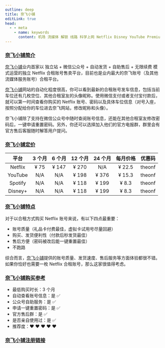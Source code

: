 ```yaml
---
outline: deep
title: 奈飞小铺
editLink: true
head:
  - - meta
    - name: keywords
      content: 机场 流媒体 解锁 线路 科学上网 Netflix Disney YouTube Premium HOB GO Spotify Hulu 奈飞小铺 蜜糖商店
---
```


### [奈飞小铺简介](https://ihezu.love/UKTer6)

[奈飞小铺](https://ihezu.love/UKTer6)业内首家以 独立站 + 微信公众号 + 自动发货 + 自助售后 + 无限续费 模式运营的独立 Netflix 合租账号售卖平台，目前也是业内最大的奈飞账号（及其他流媒体服务账号）合租平台。

[奈飞小铺](https://ihezu.love/UKTer6)网站的自动化程度很高，你可以看到最新的合租账号发车信息，包括当前车位还有几枚空位、其他合租室友的头像昵称。使用微信支付或者支付宝付款后，就可以第一时间查看你购买的 Netflix 账号、密码以及具体车位信息（对号入座，按照分配给你的车位进去奈飞网站，修改昵称和头像）。

奈飞小铺除了支持在微信公众号中随时查阅账号信息，还能在其他合租室友修改密码后，一键申请重置密码。另外，你还可以选择加入他们的官方电报群，群里会有官方售后客服随时解答用户提问。

### [奈飞小铺定价](https://ihezu.love/UKTer6)

|  平台   | 3 个月 | 6 个月 | 12 个月 | 24 个月 | 每月价格 | 优惠码 |
| :-----: | :----: | :----: | :-----: | :-----: | :------: | :----: |
| Netflix |  ¥ 75  | ¥ 147  |  ¥ 270  |   N/A   |  ¥ 22.5  | theonf |
| YouTube |  N/A   |  N/A   |  ¥ 198  |  ¥ 376  |  ¥ 15.3  | theonf |
| Spotify |  N/A   |  N/A   |  ¥ 118  |  ¥ 199  |  ¥ 8.3   | theonf |
| Disney+ |  N/A   |  N/A   |  ¥ 118  |  ¥ 199  |  ¥ 8.3   | theonf |

### [奈飞小铺特点](https://ihezu.love/UKTer6)

对于以合租方式购买 Netflix 账号来说，有以下四点最重要：

- 账号质量（礼品卡付费最佳，虚拟卡试用号尽量回避）
- 购买、发货便利性（付款后秒发货最佳）
- 售后方便（密码被改后能一键重置最佳）
- 不跑路

综合而言，[奈飞小铺](https://ihezu.love/UKTer6)提供的账号质量、发货速度、售后服务等方面体验都很不错。如果你恰好也需要一枚 Netflix 合租账号，那么这家很值得考虑。

### [奈飞小铺购买参考](https://ihezu.love/UKTer6)

- 最低购买时长：3 个月
- 自动查看账号信息：是 ✅
- 公众号自助服务：是 ✅
- 申请一键重置密码：是 ✅
- 官方售后群：是 ✅
- 是否亲自使用过：是 ✅
- 推荐度：❤ ❤ ❤ ❤ ❤

### [奈飞小铺注册链接](https://ihezu.love/UKTer6)
